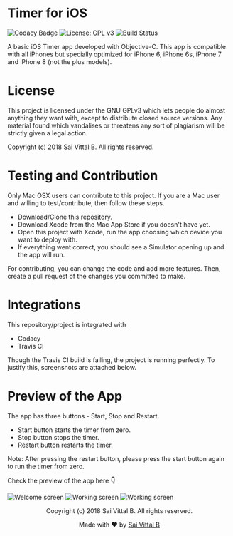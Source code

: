 # Timer for iOS
[![Codacy Badge](https://api.codacy.com/project/badge/Grade/52d61101bc644820986e99276874a6ed)](https://www.codacy.com/app/saivittalb/Timer-iOS?utm_source=github.com&amp;utm_medium=referral&amp;utm_content=saivittalb/Timer-iOS&amp;utm_campaign=Badge_Grade)
[![License: GPL v3](https://img.shields.io/badge/License-GPL%20v3-blue.svg)](https://www.gnu.org/licenses/gpl-3.0)
[![Build Status](https://travis-ci.com/saivittalb/Timer-iOS.svg?branch=master)](https://travis-ci.com/saivittalb/Timer-iOS)

A basic iOS Timer app developed with Objective-C. This app is compatible with all iPhones but specially optimized for iPhone 6, iPhone 6s, iPhone 7 and iPhone 8 (not the plus models). 

# License

This project is licensed under the GNU GPLv3 which lets people do almost anything they want with, except to distribute closed source versions. Any material found which vandalises or threatens any sort of plagiarism will be strictly given a legal action.

Copyright (c) 2018 Sai Vittal B. All rights reserved.

# Testing and Contribution
Only Mac OSX users can contribute to this project. If you are a Mac user and willing to test/contribute, then follow these steps.

- Download/Clone this repository.
- Download Xcode from the Mac App Store if you doesn't have yet.
- Open this project with Xcode, run the app choosing which device you want to deploy with.
- If everything went correct, you should see a Simulator opening up and the app will run.

For contributing, you can change the code and add more features. Then, create a pull request of the changes you committed to make.

# Integrations

This repository/project is integrated with 

- Codacy
- Travis CI

Though the Travis CI build is failing, the project is running perfectly. To justify this, screenshots are attached below.

# Preview of the App

The app has three buttons - Start, Stop and Restart.

- Start button starts the timer from zero.
- Stop button stops the timer.
- Restart button restarts the timer.

Note: After pressing the restart button, please press the start button again to run the timer from zero.

Check the preview of the app here 👇

![Welcome screen](https://user-images.githubusercontent.com/36305142/47638087-9d3cb400-db83-11e8-9003-93abb74b9c5a.png)
![Working screen](https://user-images.githubusercontent.com/36305142/47638095-a168d180-db83-11e8-95f0-51e3172d0881.png)
![Working screen](https://user-images.githubusercontent.com/36305142/47638098-a3cb2b80-db83-11e8-8832-a1fd086ce947.png)

<p align="center"> Copyright (c) 2018 Sai Vittal B. All rights reserved.</p>
<p align="center"> Made with ❤ by <a href="https://github.com/saivittalb">Sai Vittal B</a></p>
